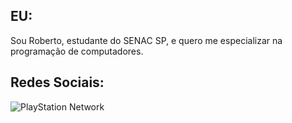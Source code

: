 ## EU:
Sou Roberto, estudante do SENAC SP, e quero me especializar na programação de computadores.

## Redes Sociais:
![PlayStation Network](https://img.shields.io/badge/PSN-%230070D1.svg?style=for-the-badge&logo=Playstation&logoColor=white)


